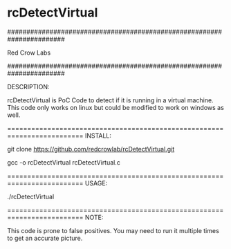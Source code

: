 # rcDetectVirtual
#######################################################################

Red Crow Labs

#######################################################################

DESCRIPTION:

rcDetectVirtual is PoC Code to detect if it is running in a virtual machine. This code only works on linux but could be modified to work on windows as well.

=========================================================================
INSTALL: 

git clone https://github.com/redcrowlab/rcDetectVirtual.git

gcc -o rcDetectVirtual rcDetectVirtual.c


=========================================================================
USAGE: 

./rcDetectVirtual


=========================================================================
NOTE:

This code is prone to false positives. You may need to run it multiple times to get an accurate picture.
